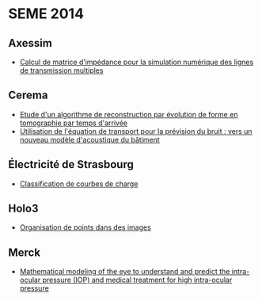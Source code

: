SEME 2014
=========

Axessim
-------

 - [Calcul de matrice d’impédance pour la simulation numérique des lignes de transmission multiples](axessim-1.md)

Cerema
------

 - [Etude d'un algorithme de reconstruction par évolution de forme en tomographie par temps d'arrivée](cerema-1.md)
 - [Utilisation de l'équation de transport pour la prévision du bruit : vers un nouveau modèle d'acoustique du bâtiment](cerema-2.md)

Électricité de Strasbourg
-------------------------

 - [Classification de courbes de charge](eds.md)

Holo3
-----

 - [Organisation de points dans des images](holo3-2.md)


Merck
-----

 - [Mathematical modeling of the eye to understand and predict the intra-ocular pressure (IOP) and medical treatment for high intra-ocular pressure](merck.md)
